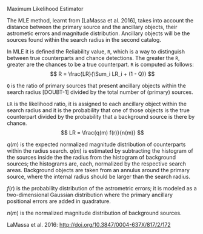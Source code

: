 Maximum Likelihood Estimator

The MLE method, learnt from [LaMassa et al. 2016], takes into account
the distance between the primary source and the ancillary objects,
their astrometic errors and magnitude distribution. Ancillary objects
will be the sources found within the search radius in the second catalog.

In MLE it is defined the Reliability value, `R`, which is a way to
distinguish between true counterparts and chance detections. The greater
the `R`, greater are the chances to be a true counterpart. `R` is computed
as follows:
$$
    R = \frac{LR}{\Sum_i LR_i + (1 - Q)}
$$

`Q` is the ratio of primary sources that present ancillary objects within
the search radius [DOUBT-1] divided by the total number of (primary) sources.

`LR` is the likelihood ratio, it is assigned to each ancillary object
within the search radius and it is the probability that one of those
objects is the true counterpart divided by the probability that a background
source is there by chance.
$$
    LR = \frac{q(m) f(r)}{n(m)}
$$

$q(m)$ is the expected normalized magnitude distribution of counterparts
within the radius search. $q(m)$ is estimated by subtracting the histogram
of the sources inside the the radius from the histogram of background
sources; the histograms are, each, normalized by the respective search
areas. Background objects are taken from an annulus around the primary
source, where the internal radius should be larger than the search radius.

$f(r)$ is the probability distribution of the astrometric errors; it is
modeled as a two-dimensional Gaussian distribution where the primary
ancillary positional errors are added in quadrature.

$n(m)$ is the normalized magnitude distribution of background sources.


LaMassa et al. 2016: http://doi.org/10.3847/0004-637X/817/2/172
